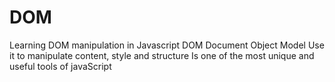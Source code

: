 # DOM
Learning DOM manipulation in Javascript
DOM Document Object Model
Use it to manipulate content, style and structure
Is one of the most unique and useful tools of javaScript
